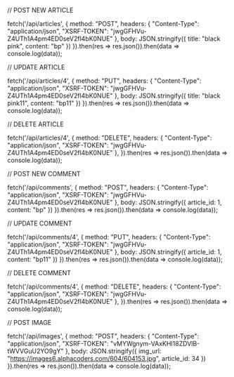 // POST NEW ARTICLE

fetch('/api/articles', { method: "POST", headers: { "Content-Type": "application/json", "XSRF-TOKEN": "jwgGFHVu-Z4UTh1A4pm4ED0seV2fl4bK0NUE" }, body: JSON.stringify({ title: "black pink", content: "bp" }) }).then(res => res.json()).then(data => console.log(data));

// UPDATE ARTICLE

fetch('/api/articles/4', { method: "PUT", headers: { "Content-Type": "application/json", "XSRF-TOKEN": "jwgGFHVu-Z4UTh1A4pm4ED0seV2fl4bK0NUE" }, body: JSON.stringify({ title: "black pink11", content: "bp11" }) }).then(res => res.json()).then(data => console.log(data));

// DELETE ARTICLE

fetch('/api/articles/4', { method: "DELETE", headers: { "Content-Type": "application/json", "XSRF-TOKEN": "jwgGFHVu-Z4UTh1A4pm4ED0seV2fl4bK0NUE" }, }).then(res => res.json()).then(data => console.log(data));

// POST NEW COMMENT

fetch('/api/comments', { method: "POST", headers: { "Content-Type": "application/json", "XSRF-TOKEN": "jwgGFHVu-Z4UTh1A4pm4ED0seV2fl4bK0NUE" }, body: JSON.stringify({ article_id: 1, content: "bp" }) }).then(res => res.json()).then(data => console.log(data));

// UPDATE COMMENT

fetch('/api/comments/4', { method: "PUT", headers: { "Content-Type": "application/json", "XSRF-TOKEN": "jwgGFHVu-Z4UTh1A4pm4ED0seV2fl4bK0NUE" }, body: JSON.stringify({ article_id: 1, content: "bp11" }) }).then(res => res.json()).then(data => console.log(data));

// DELETE COMMENT

fetch('/api/comments/4', { method: "DELETE", headers: { "Content-Type": "application/json", "XSRF-TOKEN": "jwgGFHVu-Z4UTh1A4pm4ED0seV2fl4bK0NUE" }, }).then(res => res.json()).then(data => console.log(data));

// POST IMAGE

fetch('/api/images', { method: "POST", headers: { "Content-Type": "application/json", "XSRF-TOKEN": "vMYWgnym-VAxKHI18ZDVlB-tWVVGuU2YO9gY" }, body: JSON.stringify({ img_url: "https://images6.alphacoders.com/604/604153.jpg", article_id: 34 }) }).then(res => res.json()).then(data => console.log(data));